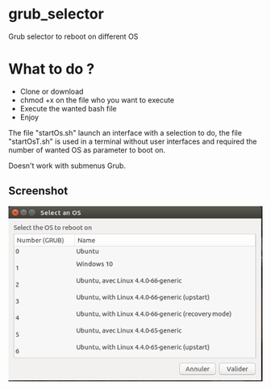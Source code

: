 # grub_selector
Grub selector to reboot on different OS

# What to do ?

  - Clone or download
  - chmod +x on the file who you want to execute
  - Execute the wanted bash file
  - Enjoy
  
The file "startOs.sh" launch an interface with a selection to do, the file "startOsT.sh" is used in a terminal without user interfaces and required the number of wanted OS as parameter to boot on.

Doesn't work with submenus Grub.

## Screenshot
![Screen of the result](/screen1.png?raw=true "Result")
